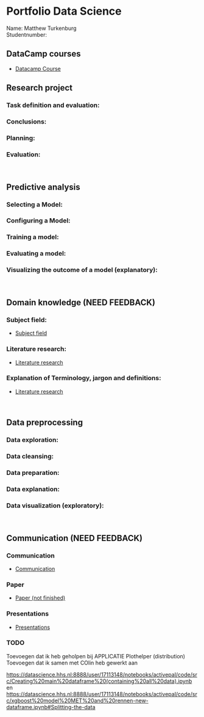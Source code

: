 # Portfolio Data Science
Name: Matthew Turkenburg  <br />
Studentnumber: 

## DataCamp courses
* [Datacamp Course]()


## Research project
### Task definition and evaluation:

### Conclusions:
### Planning:
### Evaluation:

&nbsp;
## Predictive analysis
### Selecting a Model:
### Configuring a Model:
### Training a model:
### Evaluating a model:
### Visualizing the outcome of a model (explanatory):

&nbsp;
## Domain knowledge (NEED FEEDBACK)
### Subject field:
* [Subject field](/Domain%20knowledge/Introduction%20of%20the%20subject%20field.pdf)

### Literature research:
* [Literature research](/Domain%20knowledge/Literature%20Research.pdf)

### Explanation of Terminology, jargon and definitions:
* [Literature research](/Domain%20knowledge/Explanation%20of%20Terminology,%20jargon%20and%20definitions.pdf)

&nbsp;
## Data preprocessing 
### Data exploration:
### Data cleansing:
### Data preparation:
### Data explanation:
### Data visualization (exploratory):

&nbsp;
## Communication (NEED FEEDBACK)

### Communication
* [Communication](/Communication/Communicatie.md)

### Paper
* [Paper (not finished)](/Communication/Paper.md)

### Presentations
* [Presentations](/Communication/Presentations.md)








### TODO
Toevoegen dat ik heb geholpen bij APPLICATIE Plothelper (distribution)
Toevoegen dat ik samen met COlin heb gewerkt aan 

https://datascience.hhs.nl:8888/user/17113148/notebooks/activepal/code/src/Creating%20main%20dataframe%20(containing%20all%20data).ipynb
en
https://datascience.hhs.nl:8888/user/17113148/notebooks/activepal/code/src/xgboost%20model%20MET%20and%20rennen-new-dataframe.ipynb#Splitting-the-data
